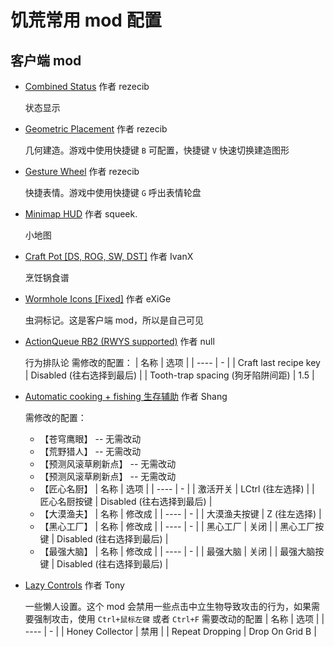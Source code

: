 # 饥荒常用 mod 配置

## 客户端 mod

- [Combined Status](https://steamcommunity.com/sharedfiles/filedetails/?id=376333686) 作者 rezecib

  状态显示

- [Geometric Placement](https://steamcommunity.com/sharedfiles/filedetails/?id=351325790) 作者 rezecib

  几何建造。游戏中使用快捷键 `B` 可配置，快捷键 `V` 快速切换建造图形

- [Gesture Wheel](https://steamcommunity.com/sharedfiles/filedetails/?id=352373173) 作者 rezecib

  快捷表情。游戏中使用快捷键 `G` 呼出表情轮盘

- [Minimap HUD](https://steamcommunity.com/sharedfiles/filedetails/?id=345692228) 作者 squeek.

  小地图

- [Craft Pot [DS, ROG, SW, DST]](https://steamcommunity.com/sharedfiles/filedetails/?id=727774324) 作者 IvanX

  烹饪锅食谱

- [Wormhole Icons [Fixed]](https://steamcommunity.com/sharedfiles/filedetails/?id=1295277999) 作者 eXiGe

  虫洞标记。这是客户端 mod，所以是自己可见

- [ActionQueue RB2 (RWYS supported)](https://steamcommunity.com/sharedfiles/filedetails/?id=2325441848) 作者 null

  行为排队论
  需修改的配置：
  | 名称 | 选项 |
  | ---- | - |
  | Craft last recipe key | Disabled (往右选择到最后) |
  | Tooth-trap spacing (狗牙陷阱间距) | 1.5 |

- [Automatic cooking + fishing 生存辅助](https://steamcommunity.com/sharedfiles/filedetails/?id=1600691568) 作者 Shang

  需修改的配置：

  - 【苍穹鹰眼】 -- 无需改动
  - 【荒野猎人】 -- 无需改动
  - 【预测风滚草刷新点】 -- 无需改动
  - 【预测风滚草刷新点】 -- 无需改动
  - 【匠心名厨】
    | 名称 | 选项 |
    | ---- | - |
    | 激活开关 | LCtrl (往左选择) |
    | 匠心名厨按键 | Disabled (往右选择到最后) |
  - 【大漠渔夫】
    | 名称 | 修改成 |
    | ---- | - |
    | 大漠渔夫按键 | Z (往左选择) |
  - 【黑心工厂】
    | 名称 | 修改成 |
    | ---- | - |
    | 黑心工厂 | 关闭 |
    | 黑心工厂按键 | Disabled (往右选择到最后) |
  - 【最强大脑】
    | 名称 | 修改成 |
    | ---- | - |
    | 最强大脑 | 关闭 |
    | 最强大脑按键 | Disabled (往右选择到最后) |

- [Lazy Controls](https://steamcommunity.com/sharedfiles/filedetails/?id=2111412487) 作者 Tony

  一些懒人设置。这个 mod 会禁用一些点击中立生物导致攻击的行为，如果需要强制攻击，使用 `Ctrl+鼠标左键` 或者 `Ctrl+F`
  需要改动的配置
  | 名称 | 选项 |
  | ---- | - |
  | Honey Collector | 禁用 |
  | Repeat Dropping | Drop On Grid B |
